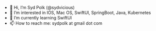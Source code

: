 - 👋 Hi, I’m Syd Polk (@sydvicious)
- 👀 I’m interested in IOS, Mac OS, SwiftUI, SpringBoot, Java, Kubernetes
- 🌱 I’m currently learning SwiftUI
- 📫 How to reach me: sydpolk at gmail dot com

<!---
sydvicious/sydvicious is a ✨ special ✨ repository because its `README.md` (this file) appears on your GitHub profile.
You can click the Preview link to take a look at your changes.
--->
